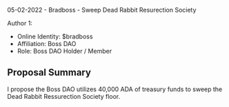 05-02-2022 - Bradboss - Sweep Dead Rabbit Resurection Society

Author 1:

* Online Identity: $bradboss
* Affiliation: Boss DAO
* Role: Boss DAO Holder / Member


## Proposal Summary
I propose the Boss DAO utilizes 40,000 ADA of treasury funds to sweep the Dead Rabbit Ressurection Society floor.
